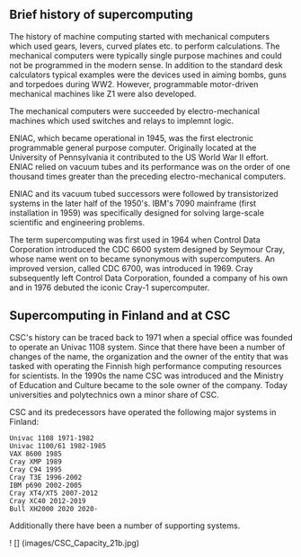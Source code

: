 ## Brief history of supercomputing

The history of machine computing started with mechanical computers which used gears, levers, curved plates etc. to perform calculations. The mechanical computers were typically single purpose machines and could not be programmed in the modern sense. In addition to the standard desk calculators typical examples were the devices used in aiming bombs, guns and torpedoes during WW2. However, programmable motor-driven mechanical machines like Z1 were also developed.

The mechanical computers were succeeded by electro-mechanical machines which used switches and relays to implemnt logic.

ENIAC, which became operational in 1945, was the first electronic programmable general purpose computer. Originally located at the University of Pennsylvania it contributed to the US World War II effort. ENIAC relied on vacuum tubes and its performance was on the order of one thousand times greater than the preceding electro-mechanical computers.

ENIAC and its vacuum tubed successors were followed by transistorized systems in the later half of the 1950's. IBM's 7090 mainframe (first installation in 1959) was specifically designed for solving large-scale scientific and engineering problems.

The term supercomputing was first used in 1964 when Control Data Corporation introduced the CDC 6600 system designed by Seymour Cray, whose name went on to became synonymous with supercomputers. An improved version, called CDC 6700, was introduced in 1969. Cray subsequently left Control Data Corporation, founded a company of his own and in 1976 debuted the iconic Cray-1 supercomputer.

## Supercomputing in Finland and at CSC

CSC's history can be traced back to 1971 when a special office was founded to operate an Univac 1108 system. Since that there have been a number of changes of the name, the organization and the owner of the entity that was tasked with operating the Finnish high performance computing resources for scientists. In the 1990s the name CSC was introduced and the Ministry of Education and Culture became to the sole owner of the company. Today universities and polytechnics own a minor share of CSC.

CSC and its predecessors have operated the following major systems in Finland:

    Univac 1108 1971-1982
    Univac 1100/61 1982-1985
    VAX 8600 1985
    Cray XMP 1989
    Cray C94 1995
    Cray T3E 1996-2002
    IBM p690 2002-2005
    Cray XT4/XT5 2007-2012
    Cray XC40 2012-2019
    Bull XH2000 2020 2020-
    
 Additionally there have been a number of supporting systems.
 
 ! [] (images/CSC_Capacity_21b.jpg)
